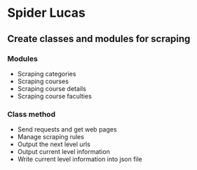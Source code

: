 # Spider Lucas

## Create classes and modules for scraping

### Modules
- Scraping categories
- Scraping courses
- Scraping course details
- Scraping course faculties

### Class method
- Send requests and get web pages
- Manage scraping rules
- Output the next level urls
- Output current level information 
- Write current level information into json file
